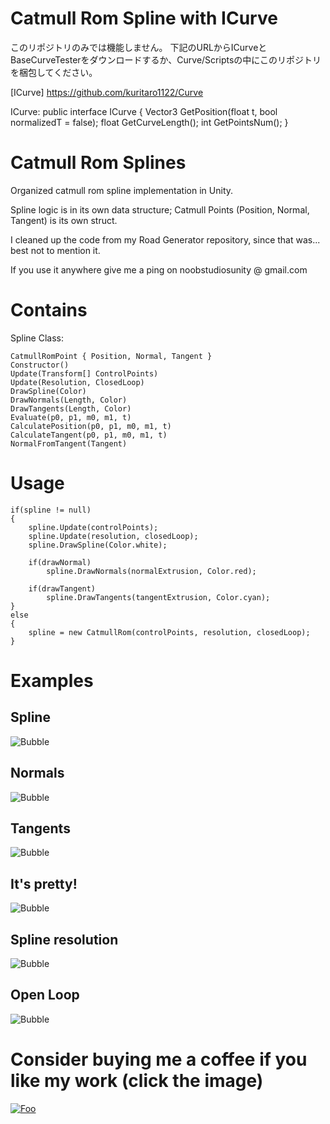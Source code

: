 # Catmull Rom Spline with ICurve

このリポジトリのみでは機能しません。
下記のURLからICurveとBaseCurveTesterをダウンロードするか、Curve/Scriptsの中にこのリポジトリを梱包してください。

[ICurve] https://github.com/kuritaro1122/Curve

ICurve:
	public interface ICurve {
    		Vector3 GetPosition(float t, bool normalizedT = false);
    		float GetCurveLength();
    		int GetPointsNum();
	}


# Catmull Rom Splines

Organized catmull rom spline implementation in Unity.

Spline logic is in its own data structure; Catmull Points (Position, Normal, Tangent) is its own struct.

I cleaned up the code from my Road Generator repository, since that was... best not to mention it.

If you use it anywhere give me a ping on noobstudiosunity @ gmail.com

# Contains

Spline Class:

	CatmullRomPoint { Position, Normal, Tangent }
	Constructor()
	Update(Transform[] ControlPoints)
	Update(Resolution, ClosedLoop)
	DrawSpline(Color)
	DrawNormals(Length, Color)
	DrawTangents(Length, Color)
	Evaluate(p0, p1, m0, m1, t)
	CalculatePosition(p0, p1, m0, m1, t)
	CalculateTangent(p0, p1, m0, m1, t)
	NormalFromTangent(Tangent)

# Usage

```
if(spline != null)
{
	spline.Update(controlPoints);
	spline.Update(resolution, closedLoop);
	spline.DrawSpline(Color.white);

	if(drawNormal)
		spline.DrawNormals(normalExtrusion, Color.red);

	if(drawTangent)
		spline.DrawTangents(tangentExtrusion, Color.cyan);
}
else
{
	spline = new CatmullRom(controlPoints, resolution, closedLoop);
}
```

# Examples
## Spline
![Bubble](Renders/Spline.png "Render.png")
## Normals
![Bubble](Renders/SplineNormal.png "Render.png")
## Tangents
![Bubble](Renders/SplineTangent.png "Render.png")
## It's pretty!
![Bubble](Renders/SplineComplete.png "Render.png")
## Spline resolution
![Bubble](Renders/SplineResolution.png "Render.png")
## Open Loop
![Bubble](Renders/SplineLoop.png "Render.png")

# Consider buying me a coffee if you like my work (click the image)
[![Foo](Renders/coffee.png)](https://www.buymeacoffee.com/ZcRuWpUBf)
